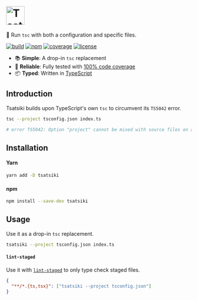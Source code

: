 # <img src="https://raw.githubusercontent.com/marcbouchenoire/tsatsiki/main/.github/logo.svg" height="50" alt="Tsatsiki" />

🥒 Run `tsc` with both a configuration and specific files.

[![build](https://img.shields.io/github/workflow/status/marcbouchenoire/tsatsiki/CI?color=%236c2)](https://github.com/marcbouchenoire/tsatsiki/actions/workflows/ci.yml)
[![npm](https://img.shields.io/npm/v/tsatsiki?color=%236c2)](https://www.npmjs.com/package/tsatsiki)
[![coverage](https://img.shields.io/codecov/c/github/marcbouchenoire/tsatsiki?color=%236c2)](https://codecov.io/gh/marcbouchenoire/tsatsiki)
[![license](https://img.shields.io/github/license/marcbouchenoire/tsatsiki?color=%236c2)](https://github.com/marcbouchenoire/tsatsiki/blob/main/LICENSE)

- 📚 **Simple**: A drop-in `tsc` replacement
- 🧪 **Reliable**: Fully tested with [100% code coverage](https://codecov.io/gh/marcbouchenoire/tsatsiki)
- 📦 **Typed**: Written in [TypeScript](https://www.typescriptlang.org/)

## Introduction

Tsatsiki builds upon TypeScript's own `tsc` to circumvent its `TS5042` error.

```bash
tsc --project tsconfig.json index.ts

# error TS5042: Option "project" cannot be mixed with source files on a command line.
```

## Installation

#### Yarn

```bash
yarn add -D tsatsiki
```

#### npm

```bash
npm install --save-dev tsatsiki
```

## Usage

Use it as a drop-in `tsc` replacement.

```bash
tsatsiki --project tsconfig.json index.ts
```

#### `lint-staged`

Use it with [`lint-staged`](https://github.com/okonet/lint-staged) to only type check staged files.

```json
{
  "**/*.{ts,tsx}": ["tsatsiki --project tsconfig.json"]
}
```
